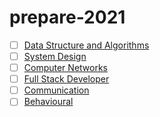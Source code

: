 # prepare-2021
  -  [ ] [Data Structure and Algorithms](https://github.com/prashanth000mj/prepare-2021/blob/main/more/dsa/dsa.md)
  -  [ ] [System Design](https://github.com/prashanth000mj/prepare-2021/blob/main/more/systemDesign/systemDesign.md)
  -  [ ] [Computer Networks](https://github.com/prashanth000mj/prepare-2021/blob/main/more/computerNetworks/computerNetworks.md)
  -  [ ] [Full Stack Developer](https://github.com/prashanth000mj/prepare-2021/blob/main/more/fullStackDeveloper/fullStackDeveloper.md)
  -  [ ] [Communication](https://github.com/prashanth000mj/prepare-2021/blob/main/more/communication/communication.md)
  -  [ ] [Behavioural](https://github.com/prashanth000mj/prepare-2021/blob/main/more/behavioural/behavioural.md)
